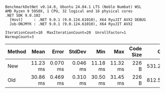 ```

BenchmarkDotNet v0.14.0, Ubuntu 24.04.1 LTS (Noble Numbat) WSL
AMD Ryzen 9 5950X, 1 CPU, 32 logical and 16 physical cores
.NET SDK 9.0.102
  [Host]     : .NET 9.0.1 (9.0.124.61010), X64 RyuJIT AVX2 DEBUG
  Job-ONJMYK : .NET 9.0.1 (9.0.124.61010), X64 RyuJIT AVX2

IterationCount=10  MaxIterationCount=20  UnrollFactor=1  
WarmupCount=3  

```
| Method | Mean     | Error    | StdDev   | Min      | Max      | Code Size | Gen0     | Gen1     | Allocated |
|------- |---------:|---------:|---------:|---------:|---------:|----------:|---------:|---------:|----------:|
| New    | 11.23 ms | 0.070 ms | 0.046 ms | 11.18 ms | 11.32 ms |     226 B | 531.2500 | 250.0000 |    8.5 MB |
| Old    | 30.86 ms | 0.469 ms | 0.310 ms | 30.50 ms | 31.45 ms |     226 B | 812.5000 |        - |     13 MB |
